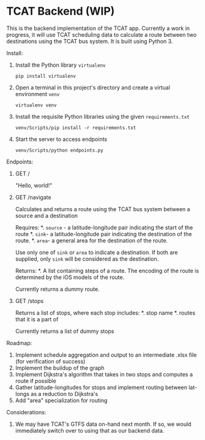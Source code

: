 # TCAT Backend (WIP)

This is the backend implementation of the TCAT app. Currently a work in progress, it will use TCAT scheduling data to calculate a route between two destinations using the TCAT bus system. It is built using Python 3.

Install:
1. Install the Python library `virtualenv`

   `pip install virtualenv`

2. Open a terminal in this project's directory and create a virtual environment `venv`

   `virtualenv venv`

3. Install the requisite Python libraries using the given `requirements.txt`

   `venv/Scripts/pip install -r requirements.txt`

4. Start the server to access endpoints

   `venv/Scripts/python endpoints.py`

Endpoints:
1. GET /

   "Hello, world!"

2. GET /navigate

   Calculates and returns a route using the TCAT bus system between a source and a destination

   Requires: 
   *. `source` - a latitude-longitude pair indicating the start of the route
   *. `sink`- a latitude-longitude pair indicating the destination of the route.
   *. `area`- a general area for the destination of the route.

   Use only one of `sink` or `area` to indicate a destination. If both are supplied, only `sink` will be considered as the destination.

   Returns:
   *. A list containing steps of a route. The encoding of the route is determined by the iOS models of the route.

   Currently returns a dummy route.

3. GET /stops

   Returns a list of stops, where each stop includes:
   *. stop name
   *. routes that it is a part of

   Currently returns a list of dummy stops

Roadmap:
1. Implement schedule aggregation and output to an intermediate .xlsx file (for verification of success)
2. Implement the buildup of the graph
2. Implement Dijkstra's algorithm that takes in two stops and computes a route if possible
3. Gather latitude-longitudes for stops and implement routing between lat-longs as a reduction to Dijkstra's
4. Add "area" specialization for routing

Considerations:
1. We may have TCAT's GTFS data on-hand next month. If so, we would immediately switch over to using that as our backend data.